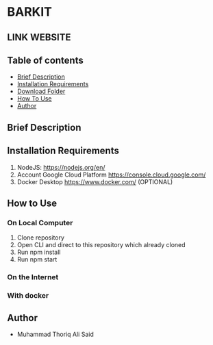 # BARKIT

## LINK WEBSITE

## Table of contents
* [Brief Description](#brief-description)
* [Installation Requirements](#installation-requirements)
* [Download Folder](#download-folder)
* [How To Use](#how-to-use)
* [Author](#author)


## Brief Description

## Installation Requirements
1. NodeJS: https://nodejs.org/en/
2. Account Google Cloud Platform https://console.cloud.google.com/
3. Docker Desktop https://www.docker.com/ (OPTIONAL)


## How to Use 
### On Local Computer
1. Clone repository 
2. Open CLI and direct to this repository which already cloned
3. Run npm install
4. Run npm start

### On the Internet

### With docker

## Author
* Muhammad Thoriq Ali Said&nbsp;&nbsp;
